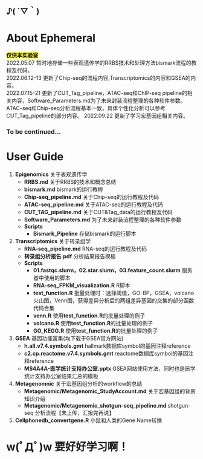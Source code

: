 ## ♪( ´▽｀)
# About Ephemeral
<mark>**仅供本实验室**</mark><br>
2022.05.07 暂时地存储一些表观遗传学的RRBS技术和处理方法bismark流程的教程及代码。<br>
2022.06.12-13 更新了Chip-seq的流程内容,Transcriptomics的内容和GSEA的内容。<br>
2022.07.15-21 更新了CUT_Tag_pipeline，ATAC-seq和ChIP-seq pipeline的相关内容，Software_Parameters.md为了未来封装流程整理的各种软件参数。ATAC-seq和Chip-seq分析流程基本一致，具体个性化分析可以参考CUT_Tag_pipeline的部分内容。
2022.09.22 更新了学习宏基因组相关内容。<br>

### To be continued...
# User Guide
1. **Epigenomics** 关于表观遗传学
    * **RRBS.md** 关于RRBS的技术和概念总结
    * **bismark.md** bismark的运行教程
    * **Chip-seq_pipeline.md** 关于Chip-seq的运行教程及代码
    * **ATAC-seq_pipeline.md** 关于ATAC-seq的运行教程及代码
    * **CUT_TAG_pipeline.md** 关于CUT&Tag_data的运行教程及代码
    * **Software_Parameters.md** 为了未来封装流程整理的各种软件参数
    * **Scripts**
        * **Bismark_Pipeline** 存储bismark的运行脚本
2. **Transcriptomics** 关于转录组学
    * **RNA-seq_pipeline.md** RNA-seq的运行教程及代码
    * **转录组分析报告.pdf** 分析结果报告模板
    * **Scripts**
        * **01.fastqc.slurm，02.star.slurm，03.feature_count.slurm** 服务器中使用的脚本
        * **RNA-seq_FPKM_visualization.R** R脚本
        * **test_function.R** 批量处理时：选择阈值，GO-BP，GSEA，volcano火山图，Venn图，获得差异分析后的两组差异基因的交集的部分函数代码合集
        * **venn.R** 使用**test_function.R**的批量处理的例子
        * **volcano.R** 使用**test_function.R**的批量处理的例子
        * **GO_KEGG.R** 使用**test_function.R**的批量处理的例子
3. **GSEA** 基因功能富集(均下载于GSEA官方网站)
    * **h.all.v7.4.symbols.gmt** hallmark数据库symbol的基因注释reference
    * **c2.cp.reactome.v7.4.symbols.gmt** reactome数据库symbol的基因注释reference
    * **MS4A4A-医学统计支持办公室.pptx** GSEA网站使用方法，同时也是医学统计支持办公室结果汇总的模板
4. **Metagenomnic** 关于宏基因组分析的workflow的总结
    * **Metagenomic/Metagenomic_StudyAccount.md** 关于宏基因组的背景知识介绍
    * **Metagenomic/Metagenomic_shotgun-seq_pipeline.md** shotgun-seq 分析流程【未上传，汇报完再说】
5. **Cellphonedb_convertgene.R** 小鼠和人类的Gene Name转换
# w(ﾟДﾟ)w 要好好学习啊！
